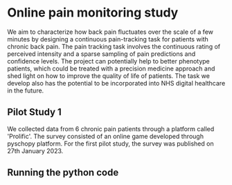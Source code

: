 # Online pain monitoring study
We aim to characterize how back pain fluctuates over the scale of a few minutes by designing a continuous pain-tracking task for patients with chronic back pain. The pain tracking task involves the continuous rating of perceived intensity and a sparse sampling of pain predictions and confidence levels. The project can potentially help to better phenotype patients, which could be treated with a precision medicine approach and shed light on how to improve the quality of life of patients. The task we develop also has the potential to be incorporated into NHS digital healthcare in the future.

## Pilot Study 1

We collected data from 6 chronic pain patients through a platform called 'Prolific'. The survey consisted of an online game developed through pyschopy platform. For the first pilot study, the survey was published on 27th January 2023. 

## Running the python code
